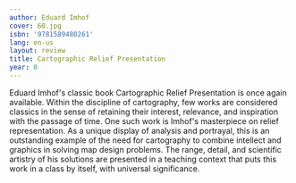 ```yaml
---
author: Eduard Imhof
cover: 60.jpg
isbn: '9781589480261'
lang: en-us
layout: review
title: Cartographic Relief Presentation
year: 0
---
```

Eduard Imhof's classic book Cartographic Relief Presentation is once again available. Within the discipline of cartography, few works are considered classics in the sense of retaining their interest, relevance, and inspiration with the passage of time. One such work is Imhof's masterpiece on relief representation. As a unique display of analysis and portrayal, this is an outstanding example of the need for cartography to combine intellect and graphics in solving map design problems. The range, detail, and scientific artistry of his solutions are presented in a teaching context that puts this work in a class by itself, with universal significance.
